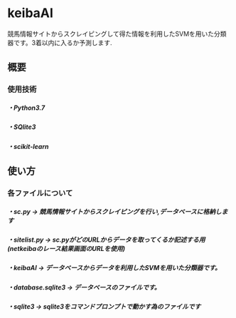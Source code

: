 # keibaAI
競馬情報サイトからスクレイピングして得た情報を利用したSVMを用いた分類器です。3着以内に入るか予測します.
<h2>概要
  <h3>使用技術
     <h5>・Python3.7
     <h5>・SQlite3
     <h5>・scikit-learn
<h2>使い方
<h3>各ファイルについて
  <h5>・sc.py  → 競馬情報サイトからスクレイピングを行い,データベースに格納します
  <h5>・sitelist.py  → sc.pyがどのURLからデータを取ってくるか記述する用(netkeibaのレース結果画面のURLを使用)
  <h5>・keibaAI  → データベースからデータを利用したSVMを用いた分類器です。
  <h5>・database.sqlite3  → データベースのファイルです。
  <h5>・sqlite3  → sqlite3をコマンドプロンプトで動かす為のファイルです
    
  
